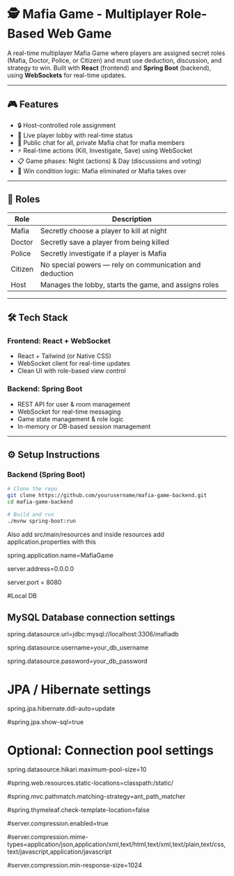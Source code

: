 # 🕵️ Mafia Game - Multiplayer Role-Based Web Game

A real-time multiplayer Mafia Game where players are assigned secret roles (Mafia, Doctor, Police, or Citizen) and must use deduction, discussion, and strategy to win. Built with **React** (frontend) and **Spring Boot** (backend), using **WebSockets** for real-time updates.

---

## 🎮 Features

- 🔒 Host-controlled role assignment
- 👥 Live player lobby with real-time status
- 💬 Public chat for all, private Mafia chat for mafia members
- ⚡ Real-time actions (Kill, Investigate, Save) using WebSocket
- 📋 Game phases: Night (actions) & Day (discussions and voting)
- 🧠 Win condition logic: Mafia eliminated or Mafia takes over

---

## 🧪 Roles

| Role    | Description                                                                 |
|---------|-----------------------------------------------------------------------------|
| Mafia   | Secretly choose a player to kill at night                                   |
| Doctor  | Secretly save a player from being killed                                    |
| Police  | Secretly investigate if a player is Mafia                                   |
| Citizen | No special powers — rely on communication and deduction                     |
| Host    | Manages the lobby, starts the game, and assigns roles                       |

---

## 🛠 Tech Stack

### Frontend: React + WebSocket
- React + Tailwind (or Native CSS)
- WebSocket client for real-time updates
- Clean UI with role-based view control

### Backend: Spring Boot
- REST API for user & room management
- WebSocket for real-time messaging
- Game state management & role logic
- In-memory or DB-based session management

---

## ⚙️ Setup Instructions

### Backend (Spring Boot)

```bash
# Clone the repo
git clone https://github.com/yourusername/mafia-game-backend.git
cd mafia-game-backend

# Build and run
./mvnw spring-boot:run
```
Also add src/main/resources and inside resources add application.properties with this

spring.application.name=MafiaGame

server.address=0.0.0.0

server.port = 8080

#Local DB

## MySQL Database connection settings

spring.datasource.url=jdbc:mysql://localhost:3306/mafiadb

spring.datasource.username=your_db_username

spring.datasource.password=your_db_password

# JPA / Hibernate settings

spring.jpa.hibernate.ddl-auto=update

#spring.jpa.show-sql=true

# Optional: Connection pool settings

spring.datasource.hikari.maximum-pool-size=10

#spring.web.resources.static-locations=classpath:/static/

#spring.mvc.pathmatch.matching-strategy=ant_path_matcher

#spring.thymeleaf.check-template-location=false


#server.compression.enabled=true

#server.compression.mime-types=application/json,application/xml,text/html,text/xml,text/plain,text/css,text/javascript,application/javascript

#server.compression.min-response-size=1024


